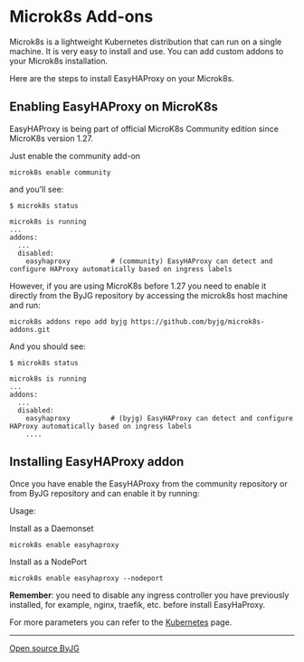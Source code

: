# Microk8s Add-ons

Microk8s is a lightweight Kubernetes distribution that can run on a single machine. It is very easy to install and use.
You can add custom addons to your Microk8s installation.

Here are the steps to install EasyHAProxy on your Microk8s.

## Enabling EasyHAProxy on MicroK8s

EasyHAProxy is being part of official MicroK8s Community edition since MicroK8s version 1.27.

Just enable the community add-on

```
microk8s enable community
```

and you'll see:

```
$ microk8s status

microk8s is running
...
addons:
  ...
  disabled:
    easyhaproxy          # (community) EasyHAProxy can detect and configure HAProxy automatically based on ingress labels
```

However, if you are using MicroK8s before 1.27 you need to enable it directly from the ByJG repository by accessing the microk8s host machine and run:

```shell
microk8s addons repo add byjg https://github.com/byjg/microk8s-addons.git
```

And you should see:

```text
$ microk8s status

microk8s is running
...
addons:
  ...
  disabled:
    easyhaproxy          # (byjg) EasyHAProxy can detect and configure HAProxy automatically based on ingress labels
    ....
```

## Installing EasyHAProxy addon

Once you have enable the EasyHAProxy from the community repository or from ByJG repository and can enable it by running:

Usage:

Install as a Daemonset

```shell
microk8s enable easyhaproxy
```

Install as a NodePort

```shell
microk8s enable easyhaproxy --nodeport
```

**Remember**: you need to disable any ingress controller you have previously installed, for example, nginx, traefik, etc. before install EasyHaProxy.

For more parameters you can refer to the [Kubernetes](kubernetes.md) page.

----
[Open source ByJG](http://opensource.byjg.com)
